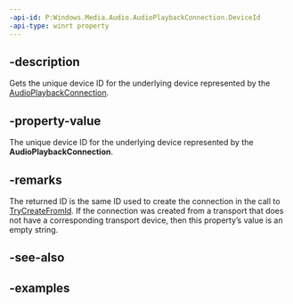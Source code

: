 ```yaml
---
-api-id: P:Windows.Media.Audio.AudioPlaybackConnection.DeviceId
-api-type: winrt property
---
```


## -description

Gets the unique device ID for the underlying device represented by the [AudioPlaybackConnection](audioplaybackconnection.md). 

## -property-value

The unique device ID for the underlying device represented by the **AudioPlaybackConnection**.

## -remarks

The returned ID is the same ID used to create the connection in the call to [TryCreateFromId](audioplaybackconnection_trycreatefromid_1104379169.md). If the connection was created from a transport that does not have a corresponding transport device, then this property’s value is an empty string. 

## -see-also

## -examples

